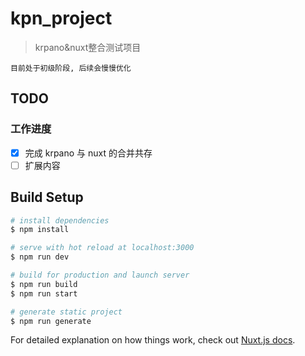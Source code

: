 # kpn_project

> krpano&amp;nuxt整合测试项目

    目前处于初级阶段, 后续会慢慢优化

## TODO  

### 工作进度  
- [x] 完成 krpano 与 nuxt 的合并共存
- [ ] 扩展内容

## Build Setup

```bash
# install dependencies
$ npm install

# serve with hot reload at localhost:3000
$ npm run dev

# build for production and launch server
$ npm run build
$ npm run start

# generate static project
$ npm run generate
```

For detailed explanation on how things work, check out [Nuxt.js docs](https://nuxtjs.org).
